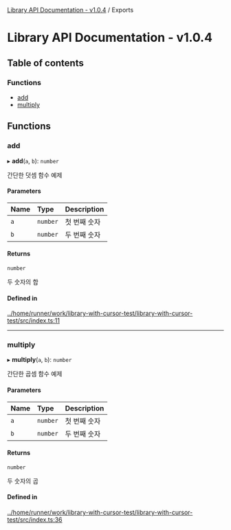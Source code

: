 [Library API Documentation - v1.0.4](README.md) / Exports

# Library API Documentation - v1.0.4

## Table of contents

### Functions

- [add](modules.md#add)
- [multiply](modules.md#multiply)

## Functions

### add

▸ **add**(`a`, `b`): `number`

간단한 덧셈 함수 예제

#### Parameters

| Name | Type | Description |
| :------ | :------ | :------ |
| `a` | `number` | 첫 번째 숫자 |
| `b` | `number` | 두 번째 숫자 |

#### Returns

`number`

두 숫자의 합

#### Defined in

[../home/runner/work/library-with-cursor-test/library-with-cursor-test/src/index.ts:11](https://github.com/grapefruitgreentealoe/library-with-cursor-test/blob/cf2eae8c3d3c8f77ff924cd4c2667d47e6ddbb99/src/index.ts#L11)

___

### multiply

▸ **multiply**(`a`, `b`): `number`

간단한 곱셈 함수 예제

#### Parameters

| Name | Type | Description |
| :------ | :------ | :------ |
| `a` | `number` | 첫 번째 숫자 |
| `b` | `number` | 두 번째 숫자 |

#### Returns

`number`

두 숫자의 곱

#### Defined in

[../home/runner/work/library-with-cursor-test/library-with-cursor-test/src/index.ts:36](https://github.com/grapefruitgreentealoe/library-with-cursor-test/blob/cf2eae8c3d3c8f77ff924cd4c2667d47e6ddbb99/src/index.ts#L36)
